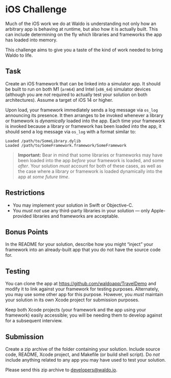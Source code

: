 # iOS Challenge

Much of the iOS work we do at Waldo is understanding not only how an arbitrary
app is behaving at runtime, but also how it is actually built. This can include
determining on the fly which libraries and frameworks the app has loaded into
memory.

This challenge aims to give you a taste of the kind of work needed to bring
Waldo to life.

## Task

Create an iOS framework that can be linked into a simulator app. It should be
built to run on both M1 (`arm64`) and Intel (`x86_64`) simulator devices
(although you are _not_ required to actually test your solution on both
architectures). Assume a target of iOS 14 or higher.

Upon load, your framework immediately sends a log message via `os_log`
announcing its presence. It then arranges to be invoked whenever a library or
framework is _dynamically_ loaded into the app. Each time your framework is
invoked because a library or framework has been loaded into the app, it should
send a log message via `os_log` with a format similar to:

```
Loaded /path/to/SomeLibrary.dylib
Loaded /path/to/SomeFramework.framework/SomeFramework
```

> **Important:** Bear in mind that some libraries or frameworks may have been
> loaded into the app _before_ your framework is loaded, and some _after_. Your
> solution _must_ account for both of these cases, as well as the case where a
> library or framework is loaded dynamically into the app at _some future
> time_.

## Restrictions

- You may implement your solution in Swift or Objective-C.
- You _must not_ use any third-party libraries in your solution — only
  Apple-provided libraries and frameworks are acceptable.

## Bonus Points

In the README for your solution, describe how you might “inject” your framework
into an already-built app that you do not have the source code for.

## Testing

You can clone the app at https://github.com/waldoapp/TravelDemo and modify it
to link against your framework for testing purposes. Alternately, you may use
some other app for this purpose. However, you _must_ maintain your solution in
its own Xcode project for submission purposes.

Keep both Xcode projects (your framework and the app using your framework)
easily accessible; you will be needing them to develop against for a subsequent
interview.

## Submission

Create a zip archive of the folder containing your solution. Include source
code, README, Xcode project, and Makefile (or build shell script). Do _not_
include anything related to any app you may have used to test your solution.

Please send this zip archive to developers@waldo.io.
